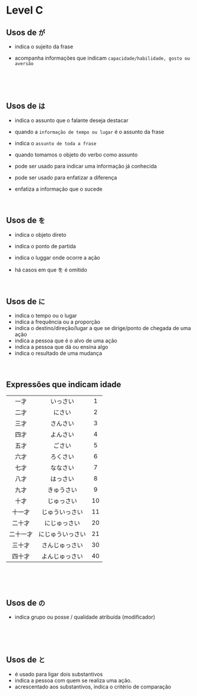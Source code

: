 # Level C


## Usos de ```が```
- indica o sujeito da frase

- acompanha informações que indicam ```capacidade/habilidade, gosto ou aversão```

<br><br><br>


## Usos de ```は```
- indica o assunto que o falante deseja destacar

- quando a ```informação de tempo ou lugar``` é o assunto da frase

- indica o ```assunto de toda a frase```

- quando tomamos o objeto do verbo como assunto

- pode ser usado para indicar uma informação já conhecida

- pode ser usado para enfatizar a diferença

- enfatiza a informação que o sucede
<br><br><br>


## Usos de ```を```
- indica o objeto direto

- indica o ponto de partida

- indica o luggar onde ocorre a ação

- há casos em que を é omitido
<br><br><br>


## Usos de ```に```
- indica o tempo ou o lugar
- indica a frequência ou a proporção
- indica o destino/direção/lugar a que se dirige/ponto de chegada de uma ação
- indica a pessoa que é o alvo de uma ação
- indica a pessoa que dá ou ensina algo
- indica o resultado de uma mudança
<br><br><br>


## Expressões que indicam idade

|   |   |   |
|:---:|:---:|:---:|
| 一才 | いっさい | 1 |
| 二才 | にさい | 2 |
| 三才 | さんさい | 3 |
| 四才 | よんさい | 4 |
| 五才 | ごさい | 5 |
| 六才 | ろくさい | 6 |
| 七才 | ななさい | 7 |
| 八才 | はっさい | 8 |
| 九才 | きゅうさい | 9 |
| 十才 | じゅっさい | 10 |
| 十一才 | じゅういっさい | 11 |
| 二十才 | にじゅっさい | 20 |
| 二十一才 | にじゅういっさい | 21 |
| 三十才 | さんじゅっさい | 30 |
| 四十才 | よんじゅっさい  | 40 |

<br><br><br>



## Usos de ```の```
- indica grupo ou posse / qualidade atribuída (modificador)

<br><br><br>



## Usos de ```と```
- é usado para ligar dois substantivos
- indica a pessoa com quem se realiza uma ação.
- acrescentado aos substantivos, indica o critério de comparação
<br><br><br>